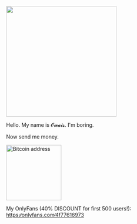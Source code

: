 <img src="https://c.tenor.com/_l8MMDhkM_sAAAAC/tomand-jerry.gif" width="300">

Hello. My name is 𝓞𝔀𝓪𝓲𝓼. I'm boring.

Now send me money.

<a href=bitcoin.md>
  <img src="https://img.shields.io/badge/Bitcoin-000000?style=for-the-badge&logo=bitcoin&logoColor=white" alt="Bitcoin address" title="Bitcoin address" width="150"/>
</a>

My OnlyFans (40% DISCOUNT for first 500 users!): <a href="https://www.youtube.com/watch?v=dQw4w9WgXcQ">https:∕∕onlyfans.com∕4f77616973</a> 
